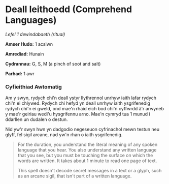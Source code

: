 # Deall Ieithoedd (Comprehend Languages)

*Lefel 1 dewindabaeth (ritual)*

**Amser Hudo:** 1 acsiwn

**Amrediad:** Hunain

**Cydrannau:** G, S, M (a pinch of soot and salt)

**Parhad:** 1 awr

### Cyfieithiad Awtomatig

Am y swyn, rydych chi'n deall ystyr llythrennol unrhyw iaith lafar rydych chi'n ei chlywed. Rydych chi hefyd yn deall unrhyw iaith ysgrifenedig rydych chi'n ei gweld, ond mae'n rhaid eich bod chi'n cyffwrdd â'r arwyneb y mae'r geiriau wedi'u hysgrifennu arno. Mae'n cymryd tua 1 munud i ddarllen un dudalen o destun.

Nid yw'r swyn hwn yn dadgodio negeseuon cyfrinachol mewn testun neu glyff, fel sigil arcane, nad yw'n rhan o iaith ysgrifenedig.

>  For the duration, you understand the literal meaning of any spoken language that you hear. You also understand any written language that you see, but you must be touching the surface on which the words are written. It takes about 1 minute to read one page of text.
>  
>  This spell doesn't decode secret messages in a text or a glyph, such as an arcane sigil, that isn't part of a written language.